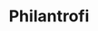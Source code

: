---
type: "Professional"
title: "Philantrofi"
year: "2023"
category: "Web-3, Finance"
role: "Fullstack dev"
name: "Philantrofi"
description: "Philantrofi is a Web-3 application aimed at enhancing transparency in the charity sector by recording all transactions on-chain."
githublink: "https://github.com/yourusername/philantrofi"
mockup: "/src/assets/philantrofi-mockup.png"
problem: "Transparency in charity donations is often questioned, leading to mistrust among donors."
solution: "Philantrofi provides a transparent solution by recording all transactions on-chain, allowing donors to track their contributions in real-time."
features_scope:
  - "On-Chain Transactions"
  - "Transparency in Donations"
  - "Secure Contributions"
  - "Real-Time Tracking"
  - "Decentralized Platform"
development_process: "Philantrofi was developed using Web-3 technologies, with a focus on creating a transparent and secure platform for charity donations. The development involved smart contract creation, blockchain integration, and user interface design."
gallery:
  - "/images/screenshot1.png"
  - "/images/screenshot2.png"
  - "/images/screenshot3.png"
route: "philantrofi"
---
